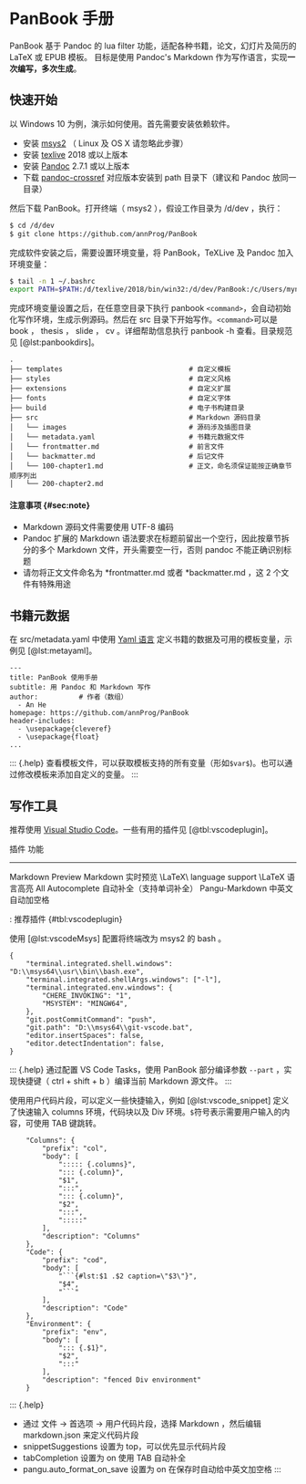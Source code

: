 
# PanBook 手册

 PanBook 基于 Pandoc 的 lua filter 功能，适配各种书籍，论文，幻灯片及简历的 LaTeX 或 EPUB 模板。
目标是使用 Pandoc's Markdown 作为写作语言，实现**一次编写，多次生成**。

## 快速开始

以 Windows 10 为例，演示如何使用。首先需要安装依赖软件。

- 安装 [msys2](https://www.msys2.org/) （ Linux 及 OS X 请忽略此步骤）
- 安装 [texlive](http://mirror.ctan.org/systems/texlive/Images/) 2018 或以上版本
- 安装 [Pandoc](https://pandoc.org/installing.html) 2.7.1 或以上版本
- 下载 [pandoc-crossref](https://github.com/lierdakil/pandoc-crossref/releases) 对应版本安装到 path 目录下（建议和 Pandoc 放同一目录）

然后下载 PanBook。打开终端（ msys2 ），假设工作目录为 /d/dev ，执行：

```bash
$ cd /d/dev
$ git clone https://github.com/annProg/PanBook
```

完成软件安装之后，需要设置环境变量，将 PanBook，TeXLive 及 Pandoc 加入环境变量：

```bash
$ tail -n 1 ~/.bashrc
export PATH=$PATH:/d/texlive/2018/bin/win32:/d/dev/PanBook:/c/Users/myname/AppData/Local/Pandoc
```

完成环境变量设置之后，在任意空目录下执行 panbook `<command>`，会自动初始化写作环境，生成示例源码。然后在 src 目录下开始写作。`<command>`可以是 book ， thesis ， slide ， cv 。详细帮助信息执行 panbook -h 查看。目录规范见 [@lst:panbookdirs]。

```{#lst:panbookdirs .bash caption="目录规范"}
.
├── templates                               # 自定义模板
├── styles                                  # 自定义风格
├── extensions                              # 自定义扩展
├── fonts                                   # 自定义字体
├── build                                   # 电子书构建目录
├── src                                     # Markdown 源码目录
│   └── images                              # 源码涉及插图目录
│   └── metadata.yaml                       # 书籍元数据文件
│   └── frontmatter.md                      # 前言文件
│   └── backmatter.md                       # 后记文件
│   └── 100-chapter1.md                     # 正文，命名须保证能按正确章节顺序列出
│   └── 200-chapter2.md            
```

#### 注意事项 {#sec:note}

- Markdown 源码文件需要使用 UTF-8 编码
- Pandoc 扩展的 Markdown 语法要求在标题前留出一个空行，因此按章节拆分的多个 Markdown 文件，开头需要空一行，否则 pandoc 不能正确识别标题
- 请勿将正文文件命名为 *frontmatter.md 或者 *backmatter.md ，这 2 个文件有特殊用途

## 书籍元数据
在 src/metadata.yaml 中使用 [Yaml 语言](http://www.ruanyifeng.com/blog/2016/07/yaml.html) 定义书籍的数据及可用的模板变量，示例见 [@lst:metayaml]。
```{#lst:metayaml .yaml caption="Metadata"}
---
title: PanBook 使用手册
subtitle: 用 Pandoc 和 Markdown 写作
author:          # 作者（数组）
  - An He
homepage: https://github.com/annProg/PanBook
header-includes:
  - \usepackage{cleveref}
  - \usepackage{float}
...
```

::: {.help}
查看模板文件，可以获取模板支持的所有变量（形如`$var$`)。也可以通过修改模板来添加自定义的变量。
:::

## 写作工具
推荐使用 [Visual Studio Code](https://code.visualstudio.com/)。一些有用的插件见 [@tbl:vscodeplugin]。

插件                               功能
--------------------------      ------------------------
Markdown Preview                Markdown 实时预览
\LaTeX\ language support        \LaTeX 语言高亮
All Autocomplete                自动补全（支持单词补全）
Pangu-Markdown                  中英文自动加空格

: 推荐插件 {#tbl:vscodeplugin}

使用 [@lst:vscodeMsys] 配置将终端改为 msys2 的 bash 。

```{#lst:vscodeMsys .json caption="VS Code 使用 msys2"}
{
    "terminal.integrated.shell.windows": "D:\\msys64\\usr\\bin\\bash.exe",
    "terminal.integrated.shellArgs.windows": ["-l"],
    "terminal.integrated.env.windows": {
        "CHERE_INVOKING": "1",
        "MSYSTEM": "MINGW64",
	},
	"git.postCommitCommand": "push",
    "git.path": "D:\\msys64\\git-vscode.bat",
    "editor.insertSpaces": false,
	"editor.detectIndentation": false,
}  
```

::: {.help}
通过配置 VS Code Tasks，使用 PanBook 部分编译参数 `--part` ，实现快捷键（ ctrl + shift + b ）编译当前 Markdown 源文件。
:::

使用用户代码片段，可以定义一些快捷输入，例如 [@lst:vscode_snippet] 定义了快速输入 columns 环境，代码块以及 Div 环境。`$`符号表示需要用户输入的内容，可使用 TAB 键跳转。

```{#lst:vscode_snippet .json caption="VS Code 用户代码片段"}
	"Columns": {
		"prefix": "col",
		"body": [
			"::::: {.columns}",
			"::: {.column}",
			"$1",
			":::",
			"::: {.column}",
			"$2",
			":::",
			":::::"
		],
		"description": "Columns"
	},
	"Code": {
		"prefix": "cod",
		"body": [
			"```{#lst:$1 .$2 caption=\"$3\"}",
			"$4",
			"```"
		],
		"description": "Code"
	},
	"Environment": {
		"prefix": "env",
		"body": [
			"::: {.$1}",
			"$2",
			":::"
		],
		"description": "fenced Div environment"
	}
```

::: {.help}
- 通过 文件 -> 首选项 -> 用户代码片段，选择 Markdown ，然后编辑 markdown.json 来定义代码片段
- snippetSuggestions 设置为 top，可以优先显示代码片段
- tabCompletion 设置为 on 使用 TAB 自动补全
- pangu.auto_format_on_save 设置为 on 在保存时自动给中英文加空格
:::